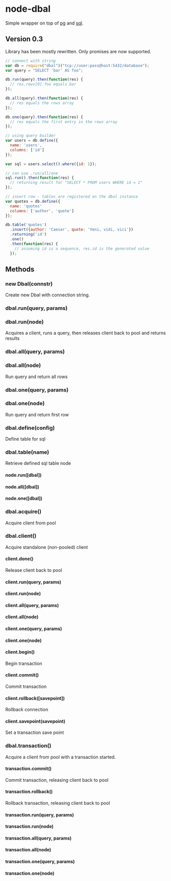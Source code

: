 # node-dbal

Simple wrapper on top of [pg](https://github.com/brianc/node-postgres) and [sql](https://github.com/brianc/node-sql).

## Version 0.3
Library has been mostly rewritten. Only promises are now supported.

```javascript
// connect with string
var db = require("dbal")("tcp://user:pass@host:5432/database");
var query = "SELECT 'bar' AS foo";

db.run(query).then(function(res) {
  // res.rows[0].foo equals bar
});

db.all(query).then(function(res) {
  // res equals the rows array
});

db.one(query).then(function(res) {
  // res equals the first entry in the rows array
});

// using query builder
var users = db.define({
  name: 'users',
  columns: ['id']
});

var sql = users.select().where({id: 1});

// can use .run/all/one
sql.run().then(function(res) {
  // returning result for "SELECT * FROM users WHERE id = 1"
});

// insert row - tables are registered on the dbal instance
var quotes = db.define({
  name: 'quotes'
  columns: ['author', 'quote']
});

db.table('quotes')
  .insert({author: 'Caesar', quote: 'Veni, vidi, vici'})
  .returning('id')
  .one()
  .then(function(res) {
    // assuming id is a sequence, res.id is the generated value
  });
```

## Methods

### new Dbal(connstr)
Create new Dbal with connection string.

### dbal.run(query, params)
### dbal.run(node)
Acquires a client, runs a query, then releases client back to pool and returns results  

### dbal.all(query, params)
### dbal.all(node)
Run query and return all rows

### dbal.one(query, params)
### dbal.one(node)
Run query and return first row

### dbal.define(config)
Define table for sql

### dbal.table(name)
Retrieve defined sql table node

#### node.run([dbal])
#### node.all([dbal])
#### node.one([dbal])

### dbal.acquire()
Acquire client from pool

### dbal.client()
Acquire standalone (non-pooled) client

#### client.done()
Release client back to pool

#### client.run(query, params)
#### client.run(node)

#### client.all(query, params)
#### client.all(node)

#### client.one(query, params)
#### client.one(node)

#### client.begin()
Begin transaction

#### client.commit()
Commit transaction

#### client.rollback([savepoint])
Rollback connection

#### client.savepoint(savepoint)
Set a transaction save point

### dbal.transaction()
Acquire a client from pool with a transaction started.

#### transaction.commit()
Commit transaction, releasing client back to pool

#### transaction.rollback()
Rollback transaction, releasing client back to pool

#### transaction.run(query, params)
#### transaction.run(node)

#### transaction.all(query, params)
#### transaction.all(node)

#### transaction.one(query, params)
#### transaction.one(node)
